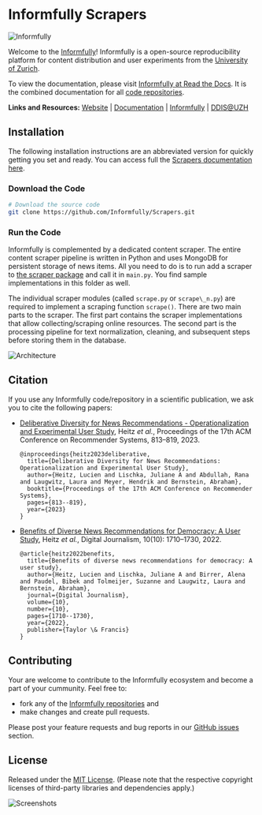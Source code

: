 # Informfully Scrapers

![Informfully](https://informfully.readthedocs.io/en/latest/_images/logo_banner.png)

Welcome to the [Informfully](https://informfully.ch/)! Informfully is a open-source reproducibility platform for content distribution and user experiments from the [University of Zurich](https://www.ifi.uzh.ch/en.html).

To view the documentation, please visit [Informfully at Read the Docs](https://informfully.readthedocs.io/). It is the combined documentation for all [code repositories](https://github.com/orgs/Informfully/repositories).

**Links and Resources:** [Website](https://informfully.ch/) | [Documentation](https://informfully.readthedocs.io/) | [Informfully](https://github.com/orgs/Informfully/repositories) | [DDIS@UZH](https://www.ifi.uzh.ch/en/ddis.html)

## Installation

The following installation instructions are an abbreviated version for quickly getting you set and ready. You can access full the [Scrapers documentation here](https://informfully.readthedocs.io/en/latest/scrapers.html).

### Download the Code

```bash
# Download the source code
git clone https://github.com/Informfully/Scrapers.git
```

### Run the Code

Informfully is complemented by a dedicated content scraper.
The entire content scraper pipeline is written in Python and uses MongoDB for persistent storage of news items.
All you need to do is to run add a scraper to [the scraper package](https://github.com/Informfully/Scrapers/tree/main/scraperpackage/scrapers>) and call it in `main.py`.
You find sample implementations in this folder as well.

The individual scraper modules (called `scrape.py` or `scrape\_n.py`) are required to implement a scraping function `scrape()`.
There are two main parts to the scraper.
The first part contains the scraper implementations that allow collecting/scraping online resources.
The second part is the processing pipeline for text normalization, cleaning, and subsequent steps before storing them in the database.

![Architecture](https://informfully.readthedocs.io/en/latest/_images/content_scraper.png)

## Citation
If you use any Informfully code/repository in a scientific publication, we ask you to cite the following papers:

- [Deliberative Diversity for News Recommendations - Operationalization and Experimental User Study](https://dl.acm.org/doi/10.1145/3604915.3608834), Heitz *et al.*, Proceedings of the 17th ACM Conference on Recommender Systems, 813–819, 2023.

  ```
  @inproceedings{heitz2023deliberative,
    title={Deliberative Diversity for News Recommendations: Operationalization and Experimental User Study},
    author={Heitz, Lucien and Lischka, Juliane A and Abdullah, Rana and Laugwitz, Laura and Meyer, Hendrik and Bernstein, Abraham},
    booktitle={Proceedings of the 17th ACM Conference on Recommender Systems},
    pages={813--819},
    year={2023}
  }
  ```

- [Benefits of Diverse News Recommendations for Democracy: A User Study](https://www.tandfonline.com/doi/full/10.1080/21670811.2021.2021804), Heitz *et al.*, Digital Journalism, 10(10): 1710–1730, 2022.

  ```
  @article{heitz2022benefits,
    title={Benefits of diverse news recommendations for democracy: A user study},
    author={Heitz, Lucien and Lischka, Juliane A and Birrer, Alena and Paudel, Bibek and Tolmeijer, Suzanne and Laugwitz, Laura and Bernstein, Abraham},
    journal={Digital Journalism},
    volume={10},
    number={10},
    pages={1710--1730},
    year={2022},
    publisher={Taylor \& Francis}
  }
  ```

## Contributing
Your are welcome to contribute to the Informfully ecosystem and become a part of your cummunity. Feel free to:
  - fork any of the [Informfully repositories](https://github.com/Informfully/Documentation) and
  - make changes and create pull requests.

Please post your feature requests and bug reports in our [GitHub issues](https://github.com/Informfully/Documentation/issues) section.

## License
Released under the [MIT License](LICENSE). (Please note that the respective copyright licenses of third-party libraries and dependencies apply.)

![Screenshots](https://informfully.readthedocs.io/en/latest/_images/app_screens.png)
